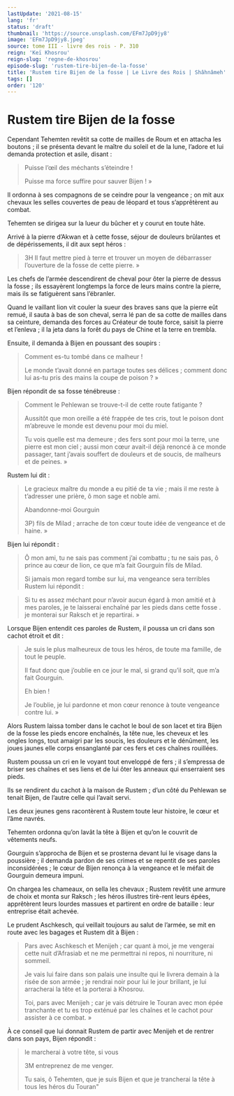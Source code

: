```yaml
---
lastUpdate: '2021-08-15'
lang: 'fr'
status: 'draft'
thumbnail: 'https://source.unsplash.com/EFm7JpD9jy8'
image: 'EFm7JpD9jy8.jpeg'
source: tome III - livre des rois - P. 310
reign: 'Keï Khosrou'
reign-slug: 'regne-de-khosrou'
episode-slug: 'rustem-tire-bijen-de-la-fosse'
title: 'Rustem tire Bijen de la fosse | Le Livre des Rois | Shâhnâmeh'
tags: []
order: '120'
---
```


<!-- LTeX: language=fr -->

# Rustem tire Bijen de la fosse

Cependant Tehemten revêtit sa cotte de mailles de Roum et en attacha les boutons ; il se présenta devant le maître du soleil et de la lune, l’adore et lui demanda protection et asile, disant :

> Puisse l’œil des méchants s’éteindre !
>
> Puisse ma force suffire pour sauver Bijen ! »

Il ordonna à ses compagnons de se ceindre pour la vengeance ; on mit aux chevaux les selles couvertes de peau de léopard et tous s’apprêtèrent au combat.

Tehemten se dirigea sur la lueur du bûcher et y courut en toute hâte.

Arrivé à la pierre d’Akwan et à cette fosse, séjour de douleurs brûlantes et de dépérissements, il dit aux sept héros :

> 3H Il faut mettre pied à terre et trouver un moyen de débarrasser l’ouverture de la fosse de cette pierre. »

Les chefs de l’armée descendirent de cheval pour
ôter la pierre de dessus la fosse ; ils essayèrent longtemps la force de leurs mains contre la pierre, mais ils se fatiguèrent sans l’ébranler.

Quand le vaillant lion vit couler la sueur des braves sans que la pierre eût remué, il sauta à bas de son cheval, serra lé pan de sa cotte de mailles dans sa ceinture, demanda des forces au Créateur de toute force, saisit la pierre et l’enleva ; il la jeta dans la forêt du pays de Chine et la terre en trembla.

Ensuite, il demanda à Bijen en poussant des soupirs :

> Comment es-tu tombé dans ce malheur !
>
> Le monde t’avait donné en partage toutes ses délices ; comment donc lui as-tu pris des mains la coupe de poison ? »

Bijen répondit de sa fosse ténébreuse :

> Comment le Pehlewan se trouve-t-il de cette route fatigante ?
>
> Aussitôt que mon oreille a été frappée de tes cris, tout le poison dont m’abreuve le monde est devenu pour moi du miel.
>
> Tu vois quelle est ma demeure ; des fers sont pour moi la terre, une pierre est mon ciel ; aussi mon cœur avait-il déjà renoncé à ce monde passager, tant j’avais souffert de douleurs et de soucis, de malheurs et de peines. »

Rustem lui dit :

> Le gracieux maître du monde a eu pitié de ta vie ; mais il me reste à t’adresser une prière,
> ô mon sage et noble ami.
>
> Abandonne-moi Gourguin
>
> 3P) fils de Milad ; arrache de ton cœur toute idée de vengeance et de haine. »

Bijen lui répondit :

> Ô mon ami, tu ne sais pas comment j’ai combattu ; tu ne sais pas, ô prince au cœur de lion, ce que m’a fait Gourguin fils de Milad.
>
> Si jamais mon regard tombe sur lui, ma vengeance sera terribles Rustem lui répondit :

> Si tu es assez méchant pour
> n’avoir aucun égard à mon amitié et à mes paroles, je te laisserai enchaîné par les pieds dans cette fosse .
> je monterai sur Raksch et je repartirai. »

Lorsque Bijen entendit ces paroles de Rustem, il poussa un cri dans son cachot étroit et dit :

> Je suis le plus malheureux de tous les héros, de toute ma famille, de tout le peuple.
>
> Il faut donc que j’oublie en ce jour le mal, si grand qu’il soit, que m’a fait Gourguin.
>
> Eh bien !
>
> Je l’oublie, je lui pardonne et mon cœur renonce à toute vengeance contre lui. »

Alors Rustem laissa tomber dans le cachot le boul de son lacet et tira Bijen de la fosse les pieds encore enchaînés, la tête nue, les cheveux et les ongles longs, tout amaigri par les soucis, les douleurs et le dénûment, les joues jaunes elle corps ensanglanté par ces fers et ces chaînes rouillées.

Rustem poussa un cri en le voyant tout enveloppé de fers ; il s’empressa de briser ses chaînes et ses liens et de lui ôter les anneaux qui enserraient ses pieds.

Ils se rendirent du cachot à la maison de Rustem ; d’un côté du Pehlewan se tenait Bijen, de l’autre celle qui l’avait servi.

Les deux jeunes gens racontèrent à Rustem toute leur histoire, le cœur et l’âme navrés.

Tehemten ordonna qu’on lavât la tête à Bijen et qu’on le couvrit de vêtements neufs.

Gourguin s’approcha de Bijen et se prosterna devant lui le visage dans la poussière ; il demanda pardon de ses crimes et se repentit de ses paroles inconsidérées ; le cœur de Bijen renonça à la vengeance et le méfait de Gourguin demeura impuni.

On chargea les chameaux, on sella les chevaux ; Rustem revêtit une armure de choix et monta sur Raksch ; les héros illustres tirè-rent leurs épées, apprêtèrent leurs lourdes massues et partirent en ordre de bataille : leur entreprise était achevée.

Le prudent Aschkesch, qui veillait toujours au salut de l’armée, se mit en route avec les bagages et Rustem dit à Bijen :

> Pars avec Aschkesch et Menijeh ; car quant à moi, je me vengerai cette nuit d’Afrasiab et ne me permettrai ni repos, ni nourriture, ni sommeil.
>
> Je vais lui faire dans son palais une insulte qui le livrera demain à la risée de son armée ; je rendrai noir pour lui le jour brillant, je lui arracherai la tête et la porterai à Khosrou.
>
> Toi, pars avec Menijeh ; car je vais détruire le Touran avec mon épée tranchante et tu es trop exténué par les chaînes et le cachot pour assister à ce combat. »

À ce conseil que lui donnait Rustem de partir avec Menijeh et de rentrer dans son pays, Bijen répondit :

> le marcherai à votre tête, si vous
>
> 3M entreprenez de me venger.
>
> Tu sais, ô Tehemten, que je suis Bijen et que je trancherai la tête à tous les héros du Touran"
